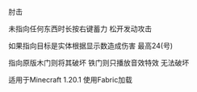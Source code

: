 肘击

未指向任何东西时长按右键蓄力 松开发动攻击

如果指向目标是实体根据显示数造成伤害 最高24(号)

指向原版木门则将其破坏 铁门则只播放音效特效 无法破坏

适用于Minecraft 1.20.1 使用Fabric加载
